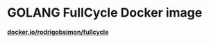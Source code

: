 # GOLANG FullCycle Docker image

[__docker.io/rodrigobsimon/fullcycle__](https://hub.docker.com/repository/docker/rodrigobsimon/fullcycle/general)